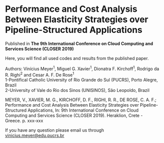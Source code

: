 # Performance and Cost Analysis Between Elasticity Strategies over Pipeline-Structured Applications

Published in **The 9th International Conference on Cloud Computing and Services Science (CLOSER 2019)**

Here, you will find all used codes and results from the published paper.</br>

Authors: Vinícius Meyer<sup>1</sup>, Miguel G. Xavier<sup>1</sup>, Dionatra F. Kirchoff<sup>1</sup>, Rodrigo da R. Righi<sup>2</sup> and Cesar A. F. De Rose<sup>1</sup></br> 
1-Pontifical Catholic University of Rio Grande do Sul (PUCRS), Porto Alegre, Brazil</br>
2-University of Vale do Rio dos Sinos (UNISINOS), São Leopoldo, Brazil</br>

MEYER, V., XAVIER, M. G., KIRCHOFF, D. F., RIGHI, R. R., DE ROSE, C. A. F.; Performance and Cost Analysis Between Elasticity Strategies over Pipeline-Structured Applications, In: 9th International Conference on Cloud Computing and Services Science (CLOSER 2019). Heraklion, Crete - Greece. p. xxx-xxx

If you have any question please email us through vinicius.meyer@edu.pucrs.br</br>
